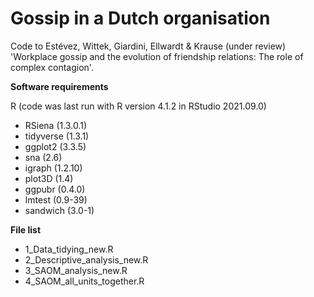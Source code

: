 # Gossip in a Dutch organisation

Code to Estévez, Wittek, Giardini, Ellwardt & Krause (under review) 'Workplace gossip and the evolution of friendship relations: The role of complex contagion'.

**Software requirements**

R (code was last run with R version 4.1.2 in RStudio 2021.09.0)
- RSiena (1.3.0.1)
- tidyverse (1.3.1)
- ggplot2 (3.3.5)
- sna (2.6)
- igraph (1.2.10)
- plot3D (1.4)
- ggpubr (0.4.0)
- lmtest (0.9-39)
- sandwich (3.0-1)

**File list**

- 1_Data_tidying_new.R
- 2_Descriptive_analysis_new.R
- 3_SAOM_analysis_new.R
- 4_SAOM_all_units_together.R
